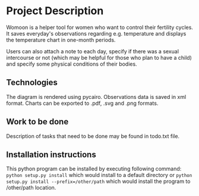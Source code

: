 # Project Description #
Womoon is a helper tool for women who want to control their fertility cycles. It saves everyday's observations regarding e.g. temperature and displays the temperature chart in one-month periods.

Users can also attach a note to each day, specify if there was a sexual intercourse or not (which may be helpful for those who plan to have a child) and specify some physical conditions of their bodies.

## Technologies ##
The diagram is rendered using pycairo. Observations data is saved in xml format. Charts can be exported to .pdf, .svg and .png formats.

## Work to be done ##
Description of tasks that need to be done may be found in todo.txt file.

## Installation instructions ##
This python program can be installed by executing following command:
`python setup.py install`
which would install to a default directory or
`python setup.py install --prefix=/other/path`
which would install the program to /other/path location.
